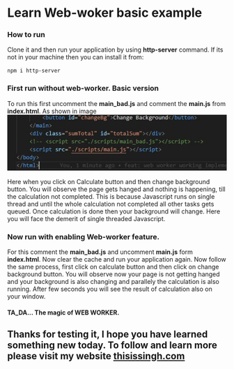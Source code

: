# Learn Web-woker basic example

### How to run
Clone it and then run your application by using **http-server** command. If its not in your machine then you
can install it from:
```
npm i http-server
```

### First run without web-worker. Basic version
To run this first uncomment the **main_bad.js** and comment the **main.js** from **index.html**. As shown in image
![html script](./images/html_example.JPG)

Here when you click on Calculate button and then change background button. You will observe the page gets hanged and nothing is
happening, till the calculation not completed. This is because Javascript runs on single thread and until the whole calculation
not completed all other tasks gets queued. Once calculation is done then your background will change. Here you will face the 
demerit of single threaded Javascript.

### Now run with enabling Web-worker feature.
For this comment the **main_bad.js** and uncomment **main.js** form **index.html**. Now clear the cache and run your application again. Now follow the same process, first click on calculate button and then click on change background button. You will observe now your page is not getting hanged and your background is also changing and parallely the calculation is also running. After few seconds you will see the result of calculation also on your window.

#### TA_DA... The magic of WEB WORKER.

## Thanks for testing it, I hope you have learned something new today. To follow and learn more please visit my website [thisissingh.com](https://www.thisissingh.com/)